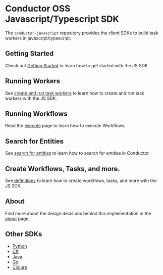 # Conductor OSS Javascript/Typescript SDK

The `conductor-javascript` repository provides the client SDKs to build task workers in javascript/typescript.

## Getting Started

Check out [Getting Started](docs/getting-started.md) to learn how to get started with the JS SDK.

## Running Workers

See [create and run task workers](docs/workers.md) to learn how to create and run task workers with the JS SDK.

## Running Workflows

Read the [execute](docs/execute.md) page to learn how to execute Workflows.

## Search for Entities

See [search for entities](docs/search.md) to learn how to search for entities in Conductor.

## Create Workflows, Tasks, and more.

See [definitions](docs/definitions.md) to learn how to create workflows, tasks, and more with the JS SDK.

## About

Find more about the design decisions behind this implementation in the [about](docs/about.md) page.

## Other SDKs

* [Python](https://github.com/conductor-sdk/conductor-python)
* [C#](https://github.com/conductor-sdk/conductor-csharp)
* [Java](https://github.com/orkes-io/orkes-conductor-client)
* [Go](https://github.com/conductor-sdk/conductor-go)
* [Clojure](https://github.com/conductor-sdk/conductor-clojure)



